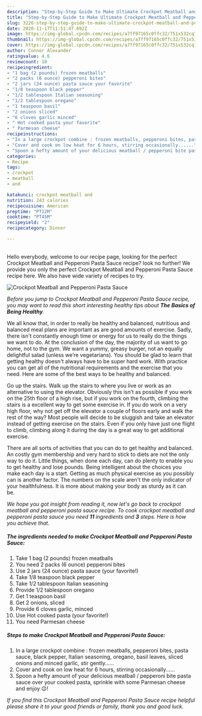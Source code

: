 ```yaml
---
description: "Step-by-Step Guide to Make Ultimate Crockpot Meatball and Pepperoni Pasta Sauce"
title: "Step-by-Step Guide to Make Ultimate Crockpot Meatball and Pepperoni Pasta Sauce"
slug: 3226-step-by-step-guide-to-make-ultimate-crockpot-meatball-and-pepperoni-pasta-sauce
date: 2020-11-17T11:51:47.692Z
image: https://img-global.cpcdn.com/recipes/a7ff97165c0ffc32/751x532cq70/crockpot-meatball-and-pepperoni-pasta-sauce-recipe-main-photo.jpg
thumbnail: https://img-global.cpcdn.com/recipes/a7ff97165c0ffc32/751x532cq70/crockpot-meatball-and-pepperoni-pasta-sauce-recipe-main-photo.jpg
cover: https://img-global.cpcdn.com/recipes/a7ff97165c0ffc32/751x532cq70/crockpot-meatball-and-pepperoni-pasta-sauce-recipe-main-photo.jpg
author: Connor Alexander
ratingvalue: 4.6
reviewcount: 10
recipeingredient:
- "1 bag (2 pounds) frozen meatballs"
- "2 packs (6 ounce) pepperoni bites"
- "2 jars (24 ounce) pasta sauce your favorite"
- "1/8 teaspoon black pepper"
- "1/2 tablespoon Italian seasoning"
- "1/2 tablespoon oregano"
- "1 teaspoon basil"
- "2 onions sliced"
- "6 cloves garlic minced"
- " Hot cooked pasta your favorite"
- " Parmesan cheese"
recipeinstructions:
- "In a large crockpot combine : frozen meatballs, pepperoni bites, pasta sauce, black pepper, Italian seasoning, oregano, basil leaves, sliced onions and minced garlic, stir gently......"
- "Cover and cook on low heat for 6 hours, stirring occasionally......"
- "Spoon a hefty amount of your delicious meatball / pepperoni bite pasta sauce over your cooked pasta, sprinkle with some Parmesan cheese and enjoy 😉!"
categories:
- Recipe
tags:
- crockpot
- meatball
- and

katakunci: crockpot meatball and 
nutrition: 243 calories
recipecuisine: American
preptime: "PT12M"
cooktime: "PT45M"
recipeyield: "2"
recipecategory: Dinner

---
```

<br>
Hello everybody, welcome to our recipe page, looking for the perfect Crockpot Meatball and Pepperoni Pasta Sauce recipe? look no further! We provide you only the perfect Crockpot Meatball and Pepperoni Pasta Sauce recipe here. We also have wide variety of recipes to try.
<br>


![Crockpot Meatball and Pepperoni Pasta Sauce](https://img-global.cpcdn.com/recipes/a7ff97165c0ffc32/751x532cq70/crockpot-meatball-and-pepperoni-pasta-sauce-recipe-main-photo.jpg)

<i>Before you jump to Crockpot Meatball and Pepperoni Pasta Sauce recipe, you may want to read this short interesting healthy tips about <strong>The Basics of Being Healthy</strong>.</i>

We all know that, in order to really be healthy and balanced, nutritious and balanced meal plans are important as are good amounts of exercise. Sadly, there isn't constantly enough time or energy for us to really do the things we want to do. At the conclusion of the day, the majority of us want to go home, not to the gym. We want a yummy, greasy burger, not an equally delightful salad (unless we’re vegetarians). You should be glad to learn that getting healthy doesn't always have to be super hard work. With practice you can get all of the nutritional requirements and the exercise that you need. Here are some of the best ways to be healthy and balanced.

Go up the stairs. Walk up the stairs to where you live or work as an alternative to using the elevator. Obviously this isn’t as possible if you work on the 25th floor of a high rise, but if you work on the fourth, climbing the stairs is a excellent way to get some exercise in. If you do work on a very high floor, why not get off the elevator a couple of floors early and walk the rest of the way? Most people will decide to be sluggish and take an elevator instead of getting exercise on the stairs. Even if you only have just one flight to climb, climbing along it during the day is a great way to get additional exercise. 

There are all sorts of activities that you can do to get healthy and balanced. An costly gym membership and very hard to stick to diets are not the only way to do it. Little things, when done each day, can do plenty to enable you to get healthy and lose pounds. Being intelligent about the choices you make each day is a start. Getting as much physical exercise as you possibly can is another factor. The numbers on the scale aren't the only indicator of your healthfulness. It is more about making your body as sturdy as it can be. 


<i>We hope you got insight from reading it, now let's go back to crockpot meatball and pepperoni pasta sauce recipe. To cook crockpot meatball and pepperoni pasta sauce you need <strong>11</strong> ingredients and <strong>3</strong> steps. Here is how you achieve that.
</i>

##### The ingredients needed to make Crockpot Meatball and Pepperoni Pasta Sauce:

1. Take 1 bag (2 pounds) frozen meatballs
1. You need 2 packs (6 ounce) pepperoni bites
1. Use 2 jars (24 ounce) pasta sauce (your favorite!)
1. Take 1/8 teaspoon black pepper
1. Take 1/2 tablespoon Italian seasoning
1. Provide 1/2 tablespoon oregano
1. Get 1 teaspoon basil
1. Get 2 onions, sliced
1. Provide 6 cloves garlic, minced
1. Use  Hot cooked pasta (your favorite!)
1. You need  Parmesan cheese


##### Steps to make Crockpot Meatball and Pepperoni Pasta Sauce:

1. In a large crockpot combine : frozen meatballs, pepperoni bites, pasta sauce, black pepper, Italian seasoning, oregano, basil leaves, sliced onions and minced garlic, stir gently......
1. Cover and cook on low heat for 6 hours, stirring occasionally......
1. Spoon a hefty amount of your delicious meatball / pepperoni bite pasta sauce over your cooked pasta, sprinkle with some Parmesan cheese and enjoy 😉!


<i>If you find this Crockpot Meatball and Pepperoni Pasta Sauce recipe helpful please share it to your good friends or family, thank you and good luck.</i>
